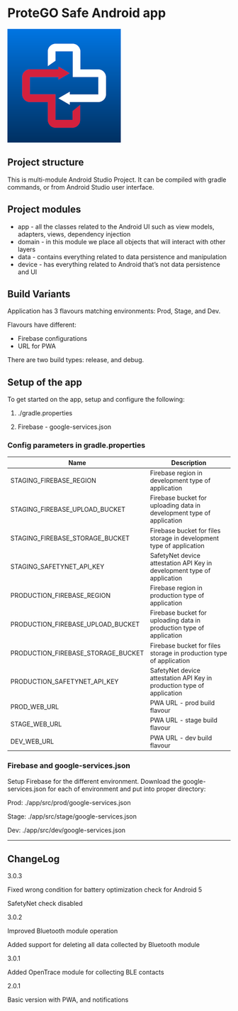 # ProteGO Safe Android app

![Logo](./image.png "ProtegoSafe")

## Project structure

This is multi-module Android Studio Project. It can be compiled with gradle commands, or from Android Studio user interface.

## Project modules

- app -  all the classes related to the Android UI such as view models, adapters, views, dependency injection
- domain - in this module we place all objects that will interact with other layers
- data - contains everything related to data persistence and manipulation
- device - has everything related to Android that’s not data persistence and UI

## Build Variants

Application has 3 flavours matching environments: Prod, Stage, and Dev.

Flavours have different:

- Firebase configurations
- URL for PWA

There are two build types: release, and debug.

## Setup of the app
To get started on the app, setup and configure the following:
1. ./gradle.properties

2. Firebase - google-services.json


### Config parameters in gradle.properties

| Name                               | Description                                                  |
| ---------------------------------- | ------------------------------------------------------------ |
| STAGING_FIREBASE_REGION            | Firebase region in development type of application                                  |
| STAGING_FIREBASE_UPLOAD_BUCKET     | Firebase bucket for uploading data in development type of application                                 |
| STAGING_FIREBASE_STORAGE_BUCKET    | Firebase bucket for files storage in development type of application                                 |
| STAGING_SAFETYNET_API_KEY          | SafetyNet device attestation API Key in development type of application                                |
| PRODUCTION_FIREBASE_REGION         | Firebase region in production type of application                               |
| PRODUCTION_FIREBASE_UPLOAD_BUCKET  | Firebase bucket for uploading data in production type of application                          |
| PRODUCTION_FIREBASE_STORAGE_BUCKET | Firebase bucket for files storage in production type of application                                 |
| PRODUCTION_SAFETYNET_API_KEY       | SafetyNet device attestation API Key in production type of application                                    |
| PROD_WEB_URL                       | PWA URL - prod build flavour                                 |
| STAGE_WEB_URL                      | PWA URL - stage build flavour                                |
| DEV_WEB_URL                        | PWA URL - dev build flavour                                  |

### Firebase and google-services.json
Setup Firebase for the different environment.
Download the google-services.json for each of environment and put into proper directory:

Prod: ./app/src/prod/google-services.json

Stage: ./app/src/stage/google-services.json

Dev: ./app/src/dev/google-services.json

---

## ChangeLog

3.0.3

Fixed wrong condition for battery optimization check for Android 5

SafetyNet check disabled

3.0.2

Improved Bluetooth module operation

Added support for deleting all data collected by Bluetooth module

3.0.1

Added OpenTrace module for collecting BLE contacts

2.0.1

Basic version with PWA, and notifications